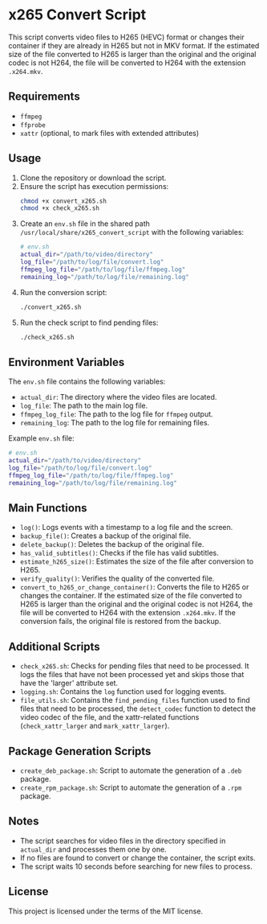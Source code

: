 # x265 Convert Script

This script converts video files to H265 (HEVC) format or changes their container if they are already in H265 but not in MKV format. If the estimated size of the file converted to H265 is larger than the original and the original codec is not H264, the file will be converted to H264 with the extension `.x264.mkv`.

## Requirements

- `ffmpeg`
- `ffprobe`
- `xattr` (optional, to mark files with extended attributes)

## Usage

1. Clone the repository or download the script.
2. Ensure the script has execution permissions:
    ```bash
    chmod +x convert_x265.sh
    chmod +x check_x265.sh
    ```
3. Create an `env.sh` file in the shared path `/usr/local/share/x265_convert_script` with the following variables:
    ```bash
    # env.sh
    actual_dir="/path/to/video/directory"
    log_file="/path/to/log/file/convert.log"
    ffmpeg_log_file="/path/to/log/file/ffmpeg.log"
    remaining_log="/path/to/log/file/remaining.log"
    ```
5. Run the conversion script:
    ```bash
    ./convert_x265.sh
    ```
6. Run the check script to find pending files:
    ```bash
    ./check_x265.sh
    ```

## Environment Variables

The `env.sh` file contains the following variables:

- `actual_dir`: The directory where the video files are located.
- `log_file`: The path to the main log file.
- `ffmpeg_log_file`: The path to the log file for `ffmpeg` output.
- `remaining_log`: The path to the log file for remaining files.

Example `env.sh` file:
```bash
# env.sh
actual_dir="/path/to/video/directory"
log_file="/path/to/log/file/convert.log"
ffmpeg_log_file="/path/to/log/file/ffmpeg.log"
remaining_log="/path/to/log/file/remaining.log"
```

## Main Functions

- `log()`: Logs events with a timestamp to a log file and the screen.
- `backup_file()`: Creates a backup of the original file.
- `delete_backup()`: Deletes the backup of the original file.
- `has_valid_subtitles()`: Checks if the file has valid subtitles.
- `estimate_h265_size()`: Estimates the size of the file after conversion to H265.
- `verify_quality()`: Verifies the quality of the converted file.
- `convert_to_h265_or_change_container()`: Converts the file to H265 or changes the container. If the estimated size of the file converted to H265 is larger than the original and the original codec is not H264, the file will be converted to H264 with the extension `.x264.mkv`. If the conversion fails, the original file is restored from the backup.

## Additional Scripts

- `check_x265.sh`: Checks for pending files that need to be processed. It logs the files that have not been processed yet and skips those that have the 'larger' attribute set.
- `logging.sh`: Contains the `log` function used for logging events.
- `file_utils.sh`: Contains the `find_pending_files` function used to find files that need to be processed, the `detect_codec` function to detect the video codec of the file, and the xattr-related functions (`check_xattr_larger` and `mark_xattr_larger`).

## Package Generation Scripts

- `create_deb_package.sh`: Script to automate the generation of a `.deb` package.
- `create_rpm_package.sh`: Script to automate the generation of a `.rpm` package.

## Notes

- The script searches for video files in the directory specified in `actual_dir` and processes them one by one.
- If no files are found to convert or change the container, the script exits.
- The script waits 10 seconds before searching for new files to process.

## License

This project is licensed under the terms of the MIT license.